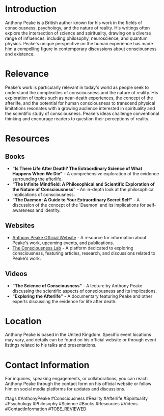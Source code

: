 # Introduction
Anthony Peake is a British author known for his work in the fields of consciousness, psychology, and the nature of reality. His writings often explore the intersection of science and spirituality, drawing on a diverse range of influences, including philosophy, neuroscience, and quantum physics. Peake's unique perspective on the human experience has made him a compelling figure in contemporary discussions about consciousness and existence.

# Relevance
Peake's work is particularly relevant in today's world as people seek to understand the complexities of consciousness and the nature of reality. His exploration of topics such as near-death experiences, the concept of the afterlife, and the potential for human consciousness to transcend physical limitations resonates with a growing audience interested in spirituality and the scientific study of consciousness. Peake's ideas challenge conventional thinking and encourage readers to question their perceptions of reality.

# Resources
## Books
- **"Is There Life After Death? The Extraordinary Science of What Happens When We Die"** - A comprehensive exploration of the evidence surrounding the afterlife.
- **"The Infinite Mindfield: A Philosophical and Scientific Exploration of the Nature of Consciousness"** - An in-depth look at the philosophical implications of consciousness.
- **"The Daemon: A Guide to Your Extraordinary Secret Self"** - A discussion of the concept of the 'Daemon' and its implications for self-awareness and identity.

## Websites
- [Anthony Peake Official Website](https://www.anthonypeake.com) - A resource for information about Peake's work, upcoming events, and publications.
- [The Consciousness Lab](https://www.consciousnesslab.com) - A platform dedicated to exploring consciousness, featuring articles, research, and discussions related to Peake's work.

## Videos
- **"The Science of Consciousness"** - A lecture by Anthony Peake discussing the scientific aspects of consciousness and its implications.
- **"Exploring the Afterlife"** - A documentary featuring Peake and other experts discussing the evidence for life after death.

# Location
Anthony Peake is based in the United Kingdom. Specific event locations may vary, and details can be found on his official website or through event listings related to his talks and presentations.

# Contact Information
For inquiries, speaking engagements, or collaborations, you can reach Anthony Peake through the contact form on his official website or follow him on social media platforms for updates and discussions.

#tags 
#AnthonyPeake #Consciousness #Reality #Afterlife #Spirituality #Psychology #Philosophy #Science #Books #Resources #Videos #ContactInformation #TOBE_REVIEWED
